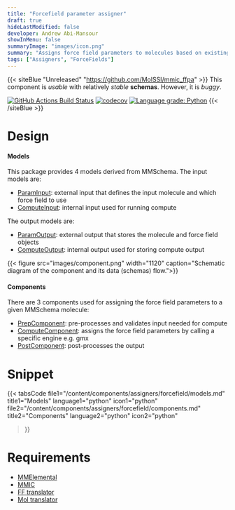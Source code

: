 ```yaml
---
title: "Forcefield parameter assigner"
draft: true
hideLastModified: false
developer: Andrew Abi-Mansour
showInMenu: false
summaryImage: "images/icon.png" 
summary: "Assigns force field parameters to molecules based on existing force fields"
tags: ["Assigners", "ForceFields"]
---
```


{{< siteBlue "Unreleased" "https://github.com/MolSSI/mmic_ffpa" >}}
This component is *usable* with relatively *stable* **schemas**. However, it is *buggy*.

[//]: # (Badges)
[![GitHub Actions Build Status](https://github.com/MolSSI/mmic_ffpa/workflows/CI/badge.svg)](https://github.com/MolSSI/mmic_ffpa/actions?query=workflow%3ACI)
[![codecov](https://codecov.io/gh/MolSSI/mmic_ffpa/branch/master/graph/badge.svg)](https://codecov.io/gh/MolSSI/mmic_ffpa/branch/master)
[![Language grade: Python](https://img.shields.io/lgtm/grade/python/g/MolSSI/mmic_ffpa.svg?logo=lgtm&logoWidth=18)](https://lgtm.com/projects/g/MolSSI/mmic_ffpa/context:python)
{{< /siteBlue >}}

# Design

#### Models
This package provides 4 models derived from MMSchema. The input models are:
- [ParamInput](https://github.com/MolSSI/mmic_ffpa/blob/master/mmic_ffpa/models/input.py): external input that defines the input molecule and which force field to use
- [ComputeInput](https://github.com/MolSSI/mmic_ffpa/blob/master/mmic_ffpa/models/input.py): internal input used for running compute

The output models are:
- [ParamOutput](https://github.com/MolSSI/mmic_ffpa/blob/master/mmic_ffpa/models/output.py): external output that stores the molecule and force field objects
- [ComputeOutput](https://github.com/MolSSI/mmic_ffpa/blob/master/mmic_ffpa/models/output.py): internal output used for storing compute output

{{< figure src="images/component.png" width="1120" caption="Schematic diagram of the component and its data (schemas) flow.">}}

#### Components
There are 3 components used for assigning the force field parameters to a given MMSchema molecule: 
- [PrepComponent](https://github.com/MolSSI/mmic_ffpa/blob/master/mmic_ffpa/components/prep_component.py#L7): pre-processes and validates input needed for compute
- [ComputeComponent](https://github.com/MolSSI/mmic_ffpa/blob/master/mmic_ffpa/components/post_component.py#L5): assigns the force field parameters by calling a specific engine e.g. gmx
- [PostComponent](https://github.com/MolSSI/mmic_ffpa/blob/master/mmic_ffpa/components/post_component.py#L5): post-processes the output

# Snippet
{{< tabsCode
    file1="/content/components/assigners/forcefield/models.md" title1="Models" language1="python" icon1="python"
    file2="/content/components/assigners/forcefield/components.md" title2="Components" language2="python" icon2="python"
>}}

# Requirements
- [MMElemental](https://github.com/MolSSI/MMElemental)
- [MMIC](https://github.com/MolSSI/mmic)
- [FF translator](/tags/translators)
- [Mol translator](/tags/translators)
